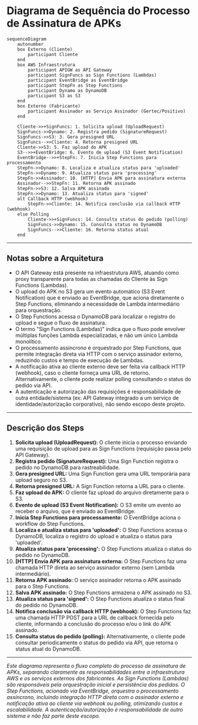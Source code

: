 # Diagrama de Sequência do Processo de Assinatura de APKs

```mermaid
sequenceDiagram
    autonumber
    box Externo (Cliente)
        participant Cliente
    end
    box AWS Infraestrutura
        participant APIGW as API Gateway
        participant SignFuncs as Sign Functions (Lambdas)
        participant EventBridge as EventBridge
        participant StepFn as Step Functions
        participant Dynamo as DynamoDB
        participant S3 as S3
    end
    box Externo (Fabricante)
        participant Assinador as Serviço Assinador (Gertec/Positivo)
    end

    Cliente->>+SignFuncs: 1. Solicita upload (UploadRequest)
    SignFuncs->>Dynamo: 2. Registra pedido (SignatureRequest)
    SignFuncs->>S3: 3. Gera presigned URL
    SignFuncs-->>Cliente: 4. Retorna presigned URL
    Cliente->>S3: 5. Faz upload do APK
    S3-->>+EventBridge: 6. Evento de upload (S3 Event Notification)
    EventBridge-->>+StepFn: 7. Inicia Step Functions para processamento
    StepFn->>Dynamo: 8. Localiza e atualiza status para 'uploaded'
    StepFn->>Dynamo: 9. Atualiza status para 'processing'
    StepFn->>Assinador: 10. [HTTP] Envia APK para assinatura externa
    Assinador-->>StepFn: 11. Retorna APK assinado
    StepFn->>S3: 12. Salva APK assinado
    StepFn->>Dynamo: 13. Atualiza status para 'signed'
    alt Callback HTTP (webhook)
        StepFn->>Cliente: 14. Notifica conclusão via callback HTTP (webhook)
    else Polling
        Cliente->>+SignFuncs: 14. Consulta status do pedido (polling)
        SignFuncs->>Dynamo: 15. Consulta status no DynamoDB
        SignFuncs-->>Cliente: 16. Retorna status atual
    end
```

---

## Notas sobre a Arquitetura

- O API Gateway está presente na infraestrutura AWS, atuando como proxy transparente para todas as chamadas do Cliente às Sign Functions (Lambdas).
- O upload do APK no S3 gera um evento automático (S3 Event Notification) que é enviado ao EventBridge, que aciona diretamente o Step Functions, eliminando a necessidade de Lambda intermediário para orquestração.
- O Step Functions acessa o DynamoDB para localizar o registro do upload e segue o fluxo de assinatura.
- O termo "Sign Functions (Lambdas)" indica que o fluxo pode envolver múltiplas funções Lambda especializadas, e não um único Lambda monolítico.
- O processamento assíncrono é orquestrado por Step Functions, que permite integração direta via HTTP com o serviço assinador externo, reduzindo custos e tempo de execução de Lambdas.
- A notificação ativa ao cliente externo deve ser feita via callback HTTP (webhook), caso o cliente forneça uma URL de retorno. Alternativamente, o cliente pode realizar polling consultando o status do pedido via API.
- A autenticação e autorização das requisições é responsabilidade de outra entidade/sistema (ex: API Gateway integrado a um serviço de identidade/autorização corporativo), não sendo escopo deste projeto.

---

## Descrição dos Steps

1. **Solicita upload (UploadRequest):** O cliente inicia o processo enviando uma requisição de upload para as Sign Functions (requisição passa pelo API Gateway).
2. **Registra pedido (SignatureRequest):** Uma Sign Function registra o pedido no DynamoDB para rastreabilidade.
3. **Gera presigned URL:** Uma Sign Function gera uma URL temporária para upload seguro no S3.
4. **Retorna presigned URL:** A Sign Function retorna a URL para o cliente.
5. **Faz upload do APK:** O cliente faz upload do arquivo diretamente para o S3.
6. **Evento de upload (S3 Event Notification):** O S3 emite um evento ao receber o arquivo, que é enviado ao EventBridge.
7. **Inicia Step Functions para processamento:** O EventBridge aciona o workflow do Step Functions.
8. **Localiza e atualiza status para 'uploaded':** O Step Functions acessa o DynamoDB, localiza o registro do upload e atualiza o status para 'uploaded'.
9. **Atualiza status para 'processing':** O Step Functions atualiza o status do pedido no DynamoDB.
10. **[HTTP] Envia APK para assinatura externa:** O Step Functions faz uma chamada HTTP direta ao serviço assinador externo (sem Lambda intermediário).
11. **Retorna APK assinado:** O serviço assinador retorna o APK assinado para o Step Functions.
12. **Salva APK assinado:** O Step Functions armazena o APK assinado no S3.
13. **Atualiza status para 'signed':** O Step Functions atualiza o status final do pedido no DynamoDB.
14. **Notifica conclusão via callback HTTP (webhook):** O Step Functions faz uma chamada HTTP POST para a URL de callback fornecida pelo cliente, informando a conclusão do processo e/ou o link do APK assinado.
15. **Consulta status do pedido (polling):** Alternativamente, o cliente pode consultar periodicamente o status do pedido via API, que retorna o status atual do DynamoDB.

---

*Este diagrama representa o fluxo completo do processo de assinatura de APKs, separando claramente as responsabilidades entre a infraestrutura AWS e os serviços externos dos fabricantes. As Sign Functions (Lambdas) são responsáveis pela orquestração inicial e persistência dos pedidos. O Step Functions, acionado via EventBridge, orquestra o processamento assíncrono, incluindo integração HTTP direta com o assinador externo e notificação ativa ao cliente via webhook ou polling, otimizando custos e escalabilidade. A autenticação/autorização é responsabilidade de outro sistema e não faz parte deste escopo.*

